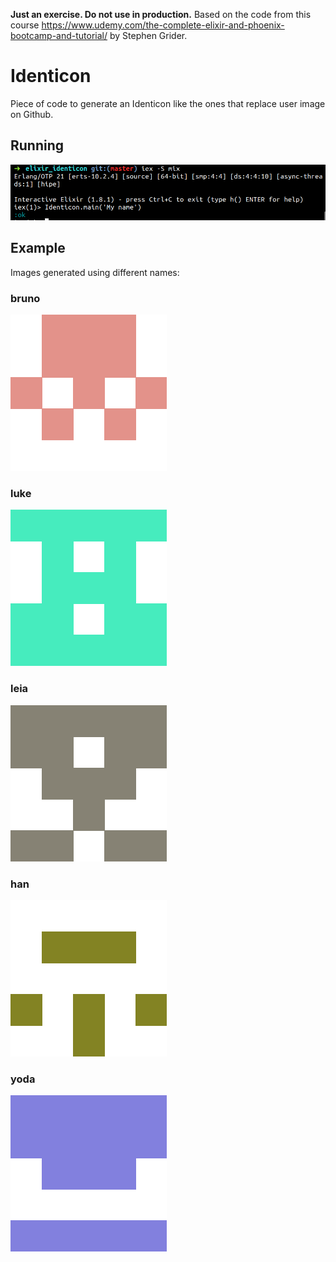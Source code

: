 **Just an exercise. Do not use in production.**
Based on the code from this course https://www.udemy.com/the-complete-elixir-and-phoenix-bootcamp-and-tutorial/ by Stephen Grider.

# Identicon

Piece of code to generate an Identicon like the ones that replace user image on Github.

## Running
![console](console.png)

## Example
Images generated using different names:

### bruno

![bruno](bruno.png)

### luke

![luke](luke.png)

### leia

![leia](leia.png)

### han

![han](han.png)

### yoda

![yoda](yoda.png)
